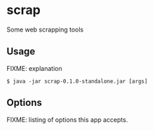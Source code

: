 # scrap
Some web scrapping tools

## Usage

FIXME: explanation

    $ java -jar scrap-0.1.0-standalone.jar [args]

## Options

FIXME: listing of options this app accepts.


